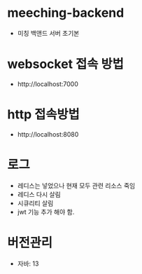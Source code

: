 # meeching-backend
- 미칭 백앤드 서버 초기본

# websocket 접속 방법
- http://localhost:7000

# http 접속방법
- http://localhost:8080

# 로그
- 레디스는 넣었으나 현재 모두 관련 리소스 죽임
- 레디스 다시 살림 
- 시큐리티 살림
- jwt 기능 추가 해야 함.

# 버전관리
- 자바: 13
